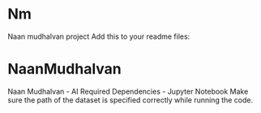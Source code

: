 # Nm
Naan mudhalvan project
Add this to your readme files:
# NaanMudhalvan
Naan Mudhalvan -  AI 
Required Dependencies - Jupyter Notebook
Make sure the path of the dataset is specified correctly while running the code.

